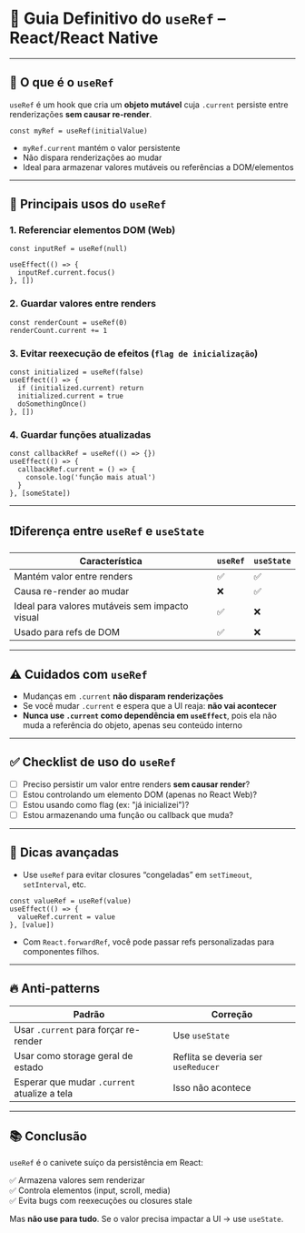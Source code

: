 # 🧷 Guia Definitivo do `useRef` – React/React Native

---

## 🧠 O que é o `useRef`

`useRef` é um hook que cria um **objeto mutável** cuja `.current` persiste entre renderizações **sem causar re-render**.

```tsx
const myRef = useRef(initialValue)
```

- `myRef.current` mantém o valor persistente
- Não dispara renderizações ao mudar
- Ideal para armazenar valores mutáveis ou referências a DOM/elementos

---

## 🔧 Principais usos do `useRef`

### 1. Referenciar elementos DOM (Web)
```tsx
const inputRef = useRef(null)

useEffect(() => {
  inputRef.current.focus()
}, [])
```

### 2. Guardar valores entre renders
```tsx
const renderCount = useRef(0)
renderCount.current += 1
```

### 3. Evitar reexecução de efeitos (`flag de inicialização`)
```tsx
const initialized = useRef(false)
useEffect(() => {
  if (initialized.current) return
  initialized.current = true
  doSomethingOnce()
}, [])
```

### 4. Guardar funções atualizadas
```tsx
const callbackRef = useRef(() => {})
useEffect(() => {
  callbackRef.current = () => {
    console.log('função mais atual')
  }
}, [someState])
```

---

## ❗Diferença entre `useRef` e `useState`

| Característica           | `useRef`             | `useState`              |
|--------------------------|----------------------|--------------------------|
| Mantém valor entre renders | ✅                   | ✅                        |
| Causa re-render ao mudar | ❌                   | ✅                        |
| Ideal para valores mutáveis sem impacto visual | ✅ | ❌                    |
| Usado para refs de DOM   | ✅                   | ❌                        |

---

## ⚠️ Cuidados com `useRef`

- Mudanças em `.current` **não disparam renderizações**
- Se você mudar `.current` e espera que a UI reaja: **não vai acontecer**
- **Nunca use `.current` como dependência em `useEffect`**, pois ela não muda a referência do objeto, apenas seu conteúdo interno

---

## ✅ Checklist de uso do `useRef`

- [ ] Preciso persistir um valor entre renders **sem causar render**?
- [ ] Estou controlando um elemento DOM (apenas no React Web)?
- [ ] Estou usando como flag (ex: "já inicializei")?
- [ ] Estou armazenando uma função ou callback que muda?

---

## 🧠 Dicas avançadas

- Use `useRef` para evitar closures “congeladas” em `setTimeout`, `setInterval`, etc.
```tsx
const valueRef = useRef(value)
useEffect(() => {
  valueRef.current = value
}, [value])
```

- Com `React.forwardRef`, você pode passar refs personalizadas para componentes filhos.

---

## 🔥 Anti-patterns

| Padrão                   | Correção                      |
|--------------------------|-------------------------------|
| Usar `.current` para forçar re-render | Use `useState` |
| Usar como storage geral de estado | Reflita se deveria ser `useReducer` |
| Esperar que mudar `.current` atualize a tela | Isso não acontece |

---

## 📚 Conclusão

`useRef` é o canivete suíço da persistência em React:

✅ Armazena valores sem renderizar  
✅ Controla elementos (input, scroll, media)  
✅ Evita bugs com reexecuções ou closures stale

Mas **não use para tudo**. Se o valor precisa impactar a UI → use `useState`.

